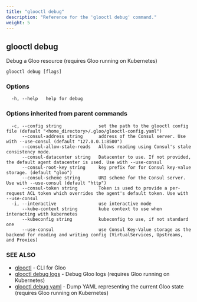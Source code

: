 ```yaml
---
title: "glooctl debug"
description: "Reference for the 'glooctl debug' command."
weight: 5
---
```

## glooctl debug

Debug a Gloo resource (requires Gloo running on Kubernetes)

```
glooctl debug [flags]
```

### Options

```
  -h, --help   help for debug
```

### Options inherited from parent commands

```
  -c, --config string              set the path to the glooctl config file (default "<home_directory>/.gloo/glooctl-config.yaml")
      --consul-address string      address of the Consul server. Use with --use-consul (default "127.0.0.1:8500")
      --consul-allow-stale-reads   Allows reading using Consul's stale consistency mode.
      --consul-datacenter string   Datacenter to use. If not provided, the default agent datacenter is used. Use with --use-consul
      --consul-root-key string     key prefix for for Consul key-value storage. (default "gloo")
      --consul-scheme string       URI scheme for the Consul server. Use with --use-consul (default "http")
      --consul-token string        Token is used to provide a per-request ACL token which overrides the agent's default token. Use with --use-consul
  -i, --interactive                use interactive mode
      --kube-context string        kube context to use when interacting with kubernetes
      --kubeconfig string          kubeconfig to use, if not standard one
      --use-consul                 use Consul Key-Value storage as the backend for reading and writing config (VirtualServices, Upstreams, and Proxies)
```

### SEE ALSO

* [glooctl](../glooctl)	 - CLI for Gloo
* [glooctl debug logs](../glooctl_debug_logs)	 - Debug Gloo logs (requires Gloo running on Kubernetes)
* [glooctl debug yaml](../glooctl_debug_yaml)	 - Dump YAML representing the current Gloo state (requires Gloo running on Kubernetes)


